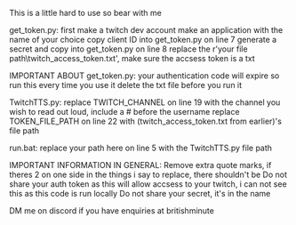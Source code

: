 This is a little hard to use so bear with me

get_token.py:
first make a twitch dev account
make an application with the name of your choice
copy client ID into get_token.py on line 7
generate a secret and copy into get_token.py on line 8
replace the r'your file path\twitch_access_token.txt', make sure the accsess token is a txt

IMPORTANT ABOUT get_token.py:
your authentication code will expire so run this every time you use it
delete the txt file before you run it

TwitchTTS.py:
replace TWITCH_CHANNEL on line 19 with the channel you wish to read out loud, include a # before the username
replace TOKEN_FILE_PATH on line 22 with (twitch_access_token.txt from earlier)'s file path

run.bat:
replace your path here on line 5 with the TwitchTTS.py file path

IMPORTANT INFORMATION IN GENERAL:
Remove extra quote marks, if theres 2 on one side in the things i say to replace, there shouldn't be
Do not share your auth token as this will allow accsess to your twitch, i can not see this as this code is run locally
Do not share your secret, it's in the name

DM me on discord if you have enquiries at britishminute
